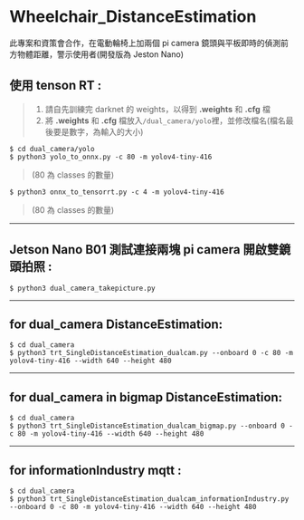 # Wheelchair_DistanceEstimation
此專案和資策會合作，在電動輪椅上加兩個 pi camera 鏡頭與平板即時的偵測前方物體距離，警示使用者(開發版為 Jeston Nano)
## 使用 tenson RT :
> 1. 請自先訓練完 darknet 的 weights，以得到 **.weights** 和 **.cfg** 檔
> 2. 將 **.weights** 和 **.cfg** 檔放入```/dual_camera/yolo```裡，並修改檔名(檔名最後要是數字，為輸入的大小)
```shell
$ cd dual_camera/yolo
$ python3 yolo_to_onnx.py -c 80 -m yolov4-tiny-416
```
> (80 為 classes 的數量)
```shell
$ python3 onnx_to_tensorrt.py -c 4 -m yolov4-tiny-416
```
> (80 為 classes 的數量)
***
## Jetson Nano B01 測試連接兩塊 pi camera 開啟雙鏡頭拍照 :
```shell
$ python3 dual_camera_takepicture.py
```
***
## for dual_camera DistanceEstimation:
```shell
$ cd dual_camera
$ python3 trt_SingleDistanceEstimation_dualcam.py --onboard 0 -c 80 -m yolov4-tiny-416 --width 640 --height 480
```
***
## for dual_camera in bigmap DistanceEstimation:
```shell
$ cd dual_camera
$ python3 trt_SingleDistanceEstimation_dualcam_bigmap.py --onboard 0 -c 80 -m yolov4-tiny-416 --width 640 --height 480
```
***
## for informationIndustry mqtt :
```shell
$ cd dual_camera
$ python3 trt_SingleDistanceEstimation_dualcam_informationIndustry.py --onboard 0 -c 80 -m yolov4-tiny-416 --width 640 --height 480
```
